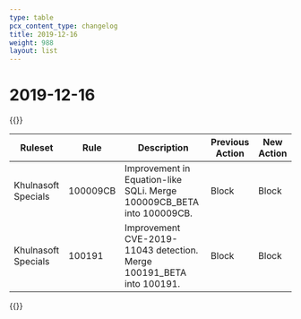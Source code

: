 ```yaml
---
type: table
pcx_content_type: changelog
title: 2019-12-16
weight: 988
layout: list
---
```


# 2019-12-16

{{<table-wrap>}}
<table style="width: 100%">
  <thead>
    <tr>
      <th>Ruleset</th>
      <th>Rule</th>
      <th>Description</th>
      <th>Previous Action</th>
      <th>New Action</th>
    </tr>
  </thead>
  <tbody>
    <tr>
      <td>Khulnasoft Specials</td>
      <td>100009CB</td>
      <td>
        Improvement in Equation-like SQLi. Merge 100009CB_BETA into 100009CB.
      </td>
      <td>Block</td>
      <td>Block</td>
    </tr>
    <tr>
      <td>Khulnasoft Specials</td>
      <td>100191</td>
      <td>
        Improvement CVE-2019-11043 detection. Merge 100191_BETA into 100191.
      </td>
      <td>Block</td>
      <td>Block</td>
    </tr>
  </tbody>
</table>
{{</table-wrap>}}
